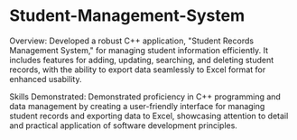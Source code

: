 # Student-Management-System
Overview: Developed a robust C++ application, "Student Records Management System," for managing student information efficiently. It includes features for adding, updating, searching, and deleting student records, with the ability to export data seamlessly to Excel format for enhanced usability.

Skills Demonstrated: Demonstrated proficiency in C++ programming and data management by creating a user-friendly interface for managing student records and exporting data to Excel, showcasing attention to detail and practical application of software development principles.













